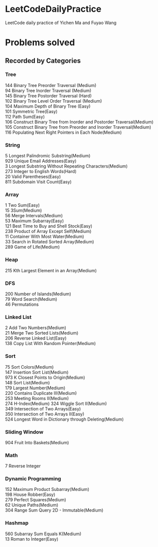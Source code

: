 # LeetCodeDailyPractice
LeetCode daily practice of Yichen Ma and Fuyao Wang

# Problems solved
## Recorded by Categories 
### Tree
 144 Binary Tree Preorder Traversal (Medium)  
 94 Binary Tree Inorder Traversal (Medium)  
 145 Binary Tree Postorder Traversal (Hard)  
 102 Binary Tree Level Order Traversal (Medium)  
 104 Maximum Depth of Binary Tree (Easy)  
 101 Symmetric Tree(Easy)  
 112 Path Sum(Easy)  
 106 Construct Binary Tree from Inorder and Postorder Traversal(Medium)   
 105 Construct Binary Tree from Preorder and Inorder Traversal(Medium)  
 116 Populating Next Right Pointers in Each Node(Medium)  
 
### String
 5 Longest Palindromic Substring(Medium)  
 929 Unique Email Addresses(Easy)  
 3 Longest Substring Without Repeating Characters(Medium)  
 273 Integer to English Words(Hard)  
 20 Valid Parentheses(Easy)  
 811 Subdomain Visit Count(Easy)  

### Array
 1 Two Sum(Easy)  
 15 3Sum(Medium)  
 56 Merge Intervals(Medium)  
 53 Maximum Subarray(Easy)  
 121 Best Time to Buy and Shell Stock(Easy)  
 238 Product of Array Except Self(Medium)  
 11	Container With Most Water(Medium)  
 33	Search in Rotated Sorted Array(Medium)  
 289 Game of Life(Medium)  

### Heap
 215 Kth Largest Element in an Array(Medium)

### DFS
 200 Number of Islands(Medium)  
 79 Word Search(Medium)  
 46 Permutations  
 
### Linked List
 2 Add Two Numbers(Medium)  
 21 Merge Two Sorted Lists(Medium)  
 206 Reverse Linked List(Easy)  
 138 Copy List With Random Pointer(Medium)  

### Sort
 75 Sort Colors(Medium)  
 147 Insertion Sort List(Medium)  
 973 K Closest Points to Origin(Medium)  
 148 Sort List(Medium)   
 179 Largest Number(Medium)  
 220 Contains Duplicate III(Medium)  
 253 Meeting Rooms II(Medium)  
 274 H-Index(Medium) 
 324 Wiggle Sort II(Medium)   
 349 Intersection of Two Arrays(Easy)  
 350 Intersection of Two Arrays II(Easy)  
 524 Longest Word in Dictionary through Deleting(Medium)  

### Sliding Window
 904 Fruit Into Baskets(Medium)  

### Math
 7 Reverse Integer  

### Dynamic Programming
 152 Maximum Product Subarray(Medium)  
 198 House Robber(Easy)  
 279 Perfect Squares(Medium)  
 62 Unique Paths(Medium)  
 304 Range Sum Query 2D - Immutable(Medium) 
 
 ### Hashmap
 560 Subarray Sum Equals K(Medium)  
 13 Roman to Integer(Easy)  

